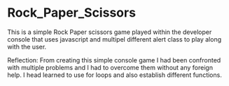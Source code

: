 # Rock_Paper_Scissors

This is a simple Rock Paper scissors game played within the developer console that uses javascript and multipel different alert class to play along with the user.


Reflection:
From creating this simple console game I had been confronted with multiple problems and I had to overcome them without any foreign help. I head learned to use for loops and also establish different functions.